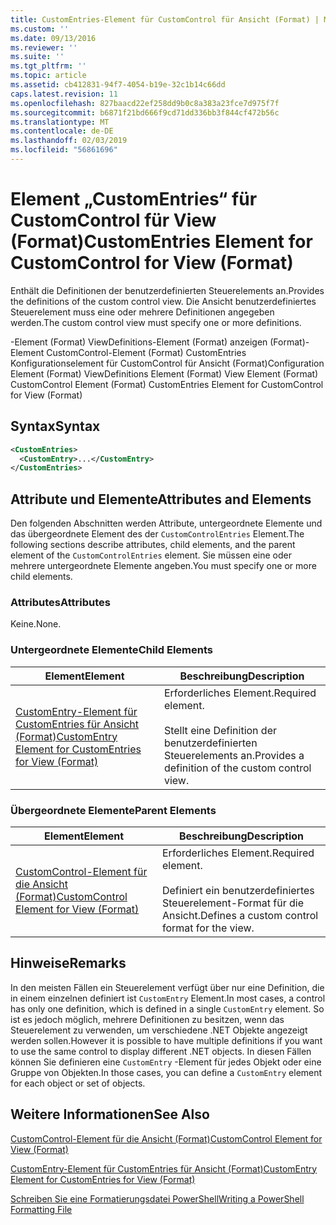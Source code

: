 ```yaml
---
title: CustomEntries-Element für CustomControl für Ansicht (Format) | Microsoft-Dokumentation
ms.custom: ''
ms.date: 09/13/2016
ms.reviewer: ''
ms.suite: ''
ms.tgt_pltfrm: ''
ms.topic: article
ms.assetid: cb412831-94f7-4054-b19e-32c1b14c66dd
caps.latest.revision: 11
ms.openlocfilehash: 827baacd22ef258dd9b0c8a383a23fce7d975f7f
ms.sourcegitcommit: b6871f21bd666f9cd71dd336bb3f844cf472b56c
ms.translationtype: MT
ms.contentlocale: de-DE
ms.lasthandoff: 02/03/2019
ms.locfileid: "56861696"
---
```

# <a name="customentries-element-for-customcontrol-for-view-format"></a><span data-ttu-id="ce991-102">Element „CustomEntries“ für CustomControl für View (Format)</span><span class="sxs-lookup"><span data-stu-id="ce991-102">CustomEntries Element for CustomControl for View (Format)</span></span>

<span data-ttu-id="ce991-103">Enthält die Definitionen der benutzerdefinierten Steuerelements an.</span><span class="sxs-lookup"><span data-stu-id="ce991-103">Provides the definitions of the custom control view.</span></span> <span data-ttu-id="ce991-104">Die Ansicht benutzerdefiniertes Steuerelement muss eine oder mehrere Definitionen angegeben werden.</span><span class="sxs-lookup"><span data-stu-id="ce991-104">The custom control view must specify one or more definitions.</span></span>

<span data-ttu-id="ce991-105">-Element (Format) ViewDefinitions-Element (Format) anzeigen (Format)-Element CustomControl-Element (Format) CustomEntries Konfigurationselement für CustomControl für Ansicht (Format)</span><span class="sxs-lookup"><span data-stu-id="ce991-105">Configuration Element (Format) ViewDefinitions Element (Format) View Element (Format) CustomControl Element (Format) CustomEntries Element for CustomControl for View (Format)</span></span>

## <a name="syntax"></a><span data-ttu-id="ce991-106">Syntax</span><span class="sxs-lookup"><span data-stu-id="ce991-106">Syntax</span></span>

```xml
<CustomEntries>
  <CustomEntry>...</CustomEntry>
</CustomEntries>
```

## <a name="attributes-and-elements"></a><span data-ttu-id="ce991-107">Attribute und Elemente</span><span class="sxs-lookup"><span data-stu-id="ce991-107">Attributes and Elements</span></span>

<span data-ttu-id="ce991-108">Den folgenden Abschnitten werden Attribute, untergeordnete Elemente und das übergeordnete Element des der `CustomControlEntries` Element.</span><span class="sxs-lookup"><span data-stu-id="ce991-108">The following sections describe attributes, child elements, and the parent element of the `CustomControlEntries` element.</span></span> <span data-ttu-id="ce991-109">Sie müssen eine oder mehrere untergeordnete Elemente angeben.</span><span class="sxs-lookup"><span data-stu-id="ce991-109">You must specify one or more child elements.</span></span>

### <a name="attributes"></a><span data-ttu-id="ce991-110">Attributes</span><span class="sxs-lookup"><span data-stu-id="ce991-110">Attributes</span></span>

<span data-ttu-id="ce991-111">Keine.</span><span class="sxs-lookup"><span data-stu-id="ce991-111">None.</span></span>

### <a name="child-elements"></a><span data-ttu-id="ce991-112">Untergeordnete Elemente</span><span class="sxs-lookup"><span data-stu-id="ce991-112">Child Elements</span></span>

|<span data-ttu-id="ce991-113">Element</span><span class="sxs-lookup"><span data-stu-id="ce991-113">Element</span></span>|<span data-ttu-id="ce991-114">Beschreibung</span><span class="sxs-lookup"><span data-stu-id="ce991-114">Description</span></span>|
|-------------|-----------------|
|[<span data-ttu-id="ce991-115">CustomEntry-Element für CustomEntries für Ansicht (Format)</span><span class="sxs-lookup"><span data-stu-id="ce991-115">CustomEntry Element for CustomEntries for View (Format)</span></span>](./customentry-element-for-customentries-for-customcontrol-for-view-format.md)|<span data-ttu-id="ce991-116">Erforderliches Element.</span><span class="sxs-lookup"><span data-stu-id="ce991-116">Required element.</span></span><br /><br /> <span data-ttu-id="ce991-117">Stellt eine Definition der benutzerdefinierten Steuerelements an.</span><span class="sxs-lookup"><span data-stu-id="ce991-117">Provides a definition of the custom control view.</span></span>|

### <a name="parent-elements"></a><span data-ttu-id="ce991-118">Übergeordnete Elemente</span><span class="sxs-lookup"><span data-stu-id="ce991-118">Parent Elements</span></span>

|<span data-ttu-id="ce991-119">Element</span><span class="sxs-lookup"><span data-stu-id="ce991-119">Element</span></span>|<span data-ttu-id="ce991-120">Beschreibung</span><span class="sxs-lookup"><span data-stu-id="ce991-120">Description</span></span>|
|-------------|-----------------|
|[<span data-ttu-id="ce991-121">CustomControl-Element für die Ansicht (Format)</span><span class="sxs-lookup"><span data-stu-id="ce991-121">CustomControl Element for View (Format)</span></span>](./customcontrol-element-for-view-format.md)|<span data-ttu-id="ce991-122">Erforderliches Element.</span><span class="sxs-lookup"><span data-stu-id="ce991-122">Required element.</span></span><br /><br /> <span data-ttu-id="ce991-123">Definiert ein benutzerdefiniertes Steuerelement-Format für die Ansicht.</span><span class="sxs-lookup"><span data-stu-id="ce991-123">Defines a custom control format for the view.</span></span>|

## <a name="remarks"></a><span data-ttu-id="ce991-124">Hinweise</span><span class="sxs-lookup"><span data-stu-id="ce991-124">Remarks</span></span>

<span data-ttu-id="ce991-125">In den meisten Fällen ein Steuerelement verfügt über nur eine Definition, die in einem einzelnen definiert ist `CustomEntry` Element.</span><span class="sxs-lookup"><span data-stu-id="ce991-125">In most cases, a control has only one definition, which is defined in a single `CustomEntry` element.</span></span> <span data-ttu-id="ce991-126">So ist es jedoch möglich, mehrere Definitionen zu besitzen, wenn das Steuerelement zu verwenden, um verschiedene .NET Objekte angezeigt werden sollen.</span><span class="sxs-lookup"><span data-stu-id="ce991-126">However it is possible to have multiple definitions if you want to use the same control to display different .NET objects.</span></span> <span data-ttu-id="ce991-127">In diesen Fällen können Sie definieren eine `CustomEntry` -Element für jedes Objekt oder eine Gruppe von Objekten.</span><span class="sxs-lookup"><span data-stu-id="ce991-127">In those cases, you can define a `CustomEntry` element for each object or set of objects.</span></span>

## <a name="see-also"></a><span data-ttu-id="ce991-128">Weitere Informationen</span><span class="sxs-lookup"><span data-stu-id="ce991-128">See Also</span></span>

[<span data-ttu-id="ce991-129">CustomControl-Element für die Ansicht (Format)</span><span class="sxs-lookup"><span data-stu-id="ce991-129">CustomControl Element for View (Format)</span></span>](./customcontrol-element-for-view-format.md)

[<span data-ttu-id="ce991-130">CustomEntry-Element für CustomEntries für Ansicht (Format)</span><span class="sxs-lookup"><span data-stu-id="ce991-130">CustomEntry Element for CustomEntries for View (Format)</span></span>](./customentry-element-for-customentries-for-customcontrol-for-view-format.md)

[<span data-ttu-id="ce991-131">Schreiben Sie eine Formatierungsdatei PowerShell</span><span class="sxs-lookup"><span data-stu-id="ce991-131">Writing a PowerShell Formatting File</span></span>](./writing-a-powershell-formatting-file.md)
